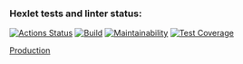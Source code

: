 ### Hexlet tests and linter status:
[![Actions Status](https://github.com/DireElf/java-project-73/workflows/hexlet-check/badge.svg)](https://github.com/DireElf/java-project-73/actions)
[![Build](https://github.com/DireElf/java-project-73/actions/workflows/build.yml/badge.svg)](https://github.com/DireElf/java-project-73/actions/workflows/build.yml)
[![Maintainability](https://api.codeclimate.com/v1/badges/d766a928abb1889d3c9a/maintainability)](https://codeclimate.com/github/DireElf/java-project-73/maintainability)
[![Test Coverage](https://api.codeclimate.com/v1/badges/d766a928abb1889d3c9a/test_coverage)](https://codeclimate.com/github/DireElf/java-project-73/test_coverage)

[Production](https://java-project-73-production-3677.up.railway.app/)
